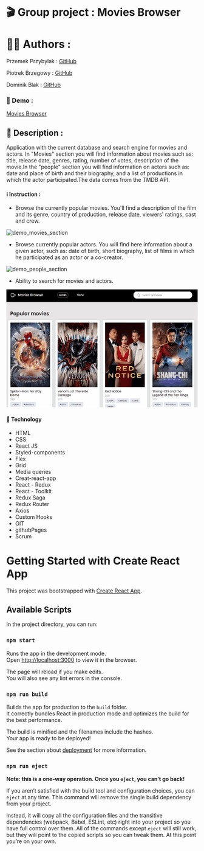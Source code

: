 # &#127916; Group project : Movies Browser

# 👨‍💻 Authors :

Przemek Przybylak : <a href="https://github.com/Przemek-Przybylak">GitHub</a>

Piotrek Brzegowy : <a href="https://github.com/piotrekbrzegowy">GitHub</a>

Dominik Blak : <a href="https://github.com/dominikblak">GitHub</a>

### 🚀 Demo :

<a href="https://dominikblak.github.io/movies-browser/">Movies Browser</a>

## 📖 Description :

Application with the current database and search engine for movies and actors.
In "Movies" section you will find information about movies such as: title, release date, genres, rating, number of votes, description of the movie.In the "people" section you will find information on actors such as: date and place of birth and their biography, and a list of productions in which the actor participated.The data comes from the TMDB API.

#### ℹ️ Instruction :

- Browse the currently popular movies. You'll find a description of the film and its genre, country of production, release date, viewers' ratings, cast and crew.

<img src="./public/Movies_Animation.gif" alt="demo_movies_section">

- Browse currently popular actors. You will find here information about a given actor, such as: date of birth, short biography, list of films in which he participated as an actor or a co-creator.

<img src="./public/People_Animation.gif" alt="demo_people_section">

- Ability to search for movies and actors.

<img src="./public/Search_Animation.gif" alt="demo_search_section">

#### 🧰 Technology

- HTML
- CSS
- React JS
- Styled-components
- Flex
- Grid
- Media queries
- Creat-react-app
- React - Redux
- React - Toolkit
- Redux Saga
- Redux Router
- Axios
- Custom Hooks
- GIT
- githubPages
- Scrum

# Getting Started with Create React App

This project was bootstrapped with [Create React App](https://github.com/facebook/create-react-app).

## Available Scripts

In the project directory, you can run:

### `npm start`

Runs the app in the development mode.\
Open [http://localhost:3000](http://localhost:3000) to view it in the browser.

The page will reload if you make edits.\
You will also see any lint errors in the console.

### `npm run build`

Builds the app for production to the `build` folder.\
It correctly bundles React in production mode and optimizes the build for the best performance.

The build is minified and the filenames include the hashes.\
Your app is ready to be deployed!

See the section about [deployment](https://facebook.github.io/create-react-app/docs/deployment) for more information.

### `npm run eject`

**Note: this is a one-way operation. Once you `eject`, you can’t go back!**

If you aren’t satisfied with the build tool and configuration choices, you can `eject` at any time. This command will remove the single build dependency from your project.

Instead, it will copy all the configuration files and the transitive dependencies (webpack, Babel, ESLint, etc) right into your project so you have full control over them. All of the commands except `eject` will still work, but they will point to the copied scripts so you can tweak them. At this point you’re on your own.
